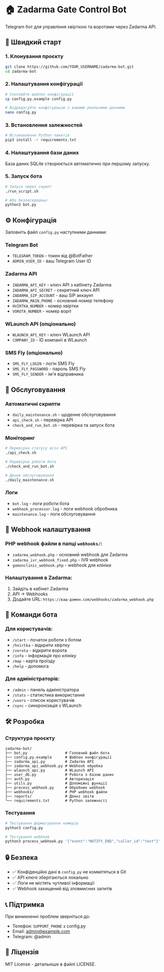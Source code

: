 # 🏠 Zadarma Gate Control Bot

Telegram бот для управління хвірткою та воротами через Zadarma API.

## 🚀 Швидкий старт

### 1. Клонування проєкту
```bash
git clone https://github.com/YOUR_USERNAME/zadarma-bot.git
cd zadarma-bot
```

### 2. Налаштування конфігурації
```bash
# Скопіюйте шаблон конфігурації
cp config.py.example config.py

# Відредагуйте конфігурацію з вашими реальними данними
nano config.py
```

### 3. Встановлення залежностей
```bash
# Встановлення Python пакетів
pip3 install -r requirements.txt
```

### 4. Налаштування бази даних
База даних SQLite створюється автоматично при першому запуску.

### 5. Запуск бота
```bash
# Запуск через скрипт
./run_script.sh

# Або безпосередньо
python3 bot.py
```

## ⚙️ Конфігурація

Заповніть файл `config.py` наступними данними:

### Telegram Bot
- `TELEGRAM_TOKEN` - токен від @BotFather
- `ADMIN_USER_ID` - ваш Telegram User ID

### Zadarma API
- `ZADARMA_API_KEY` - ключ API з кабінету Zadarma
- `ZADARMA_API_SECRET` - секретний ключ API
- `ZADARMA_SIP_ACCOUNT` - ваш SIP аккаунт
- `ZADARMA_MAIN_PHONE` - основний номер телефону
- `HVIRTKA_NUMBER` - номер хвіртки
- `VOROTA_NUMBER` - номер воріт

### WLaunch API (опціонально)
- `WLAUNCH_API_KEY` - ключ WLaunch API
- `COMPANY_ID` - ID компанії в WLaunch

### SMS Fly (опціонально)
- `SMS_FLY_LOGIN` - логін SMS Fly
- `SMS_FLY_PASSWORD` - пароль SMS Fly
- `SMS_FLY_SENDER` - ім'я відправника

## 🔧 Обслуговування

### Автоматичні скрипти
- `daily_maintenance.sh` - щоденне обслуговування
- `api_check.sh` - перевірка API
- `check_and_run_bot.sh` - перевірка та запуск бота

### Моніторинг
```bash
# Перевірка статусу всіх API
./api_check.sh

# Перевірка роботи бота
./check_and_run_bot.sh

# Денне обслуговування
./daily_maintenance.sh
```

### Логи
- `bot.log` - логи роботи бота
- `webhook_processor.log` - логи webhook обробника
- `maintenance.log` - логи обслуговування

## 🔗 Webhook налаштування

### PHP webhook файли в папці `webhooks/`:
- `zadarma_webhook.php` - основний webhook для Zadarma
- `zadarma_ivr_webhook_fixed.php` - IVR webhook
- `gomonclinic_webhook.php` - webhook для клініки

### Налаштування в Zadarma:
1. Зайдіть в кабінет Zadarma
2. API -> Webhooks
3. Додайте URL: `https://ваш-домен.com/webhooks/zadarma_webhook.php`

## 📱 Команди бота

### Для користувачів:
- `/start` - початок роботи з ботом
- `/hvirtka` - відкрити хвіртку
- `/vorota` - відкрити ворота
- `/info` - інформація про клініку
- `/map` - карта проїзду
- `/help` - допомога

### Для адміністраторів:
- `/admin` - панель адміністратора
- `/stats` - статистика використання
- `/users` - список користувачів
- `/sync` - синхронізація з WLaunch

## 🛠️ Розробка

### Структура проєкту
```
zadarma-bot/
├── bot.py                 # Головний файл бота
├── config.py.example      # Шаблон конфігурації
├── zadarma_api.py         # Zadarma API
├── zadarma_api_webhook.py # Webhook обробка
├── wlaunch_api.py         # WLaunch API
├── user_db.py             # Робота з базою даних
├── auth.py                # Авторизація
├── utils.py               # Допоміжні функції
├── process_webhook.py     # Обробник webhook
├── webhooks/              # PHP webhook файли
├── reports/               # Денні звіти
└── requirements.txt       # Python залежності
```

### Тестування
```bash
# Тестування форматування номерів
python3 config.py

# Тестування webhook
python3 process_webhook.py '{"event":"NOTIFY_END","caller_id":"test"}'
```

## 🔒 Безпека

- ✅ Конфіденційні дані в `config.py` не коммітяться в Git
- ✅ API ключі зберігаються локально
- ✅ Логи не містять чутливої інформації
- ✅ Webhook захищений від зловмисних запитів

## 📞 Підтримка

При виникненні проблем зверніться до:
- Телефон: `SUPPORT_PHONE` з config.py
- Email: admin@example.com
- Telegram: @admin

## 📄 Ліцензія

MIT License - детальніше в файлі LICENSE.
